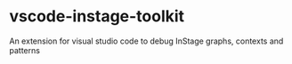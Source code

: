 # vscode-instage-toolkit
An extension for visual studio code to debug InStage graphs, contexts and patterns
